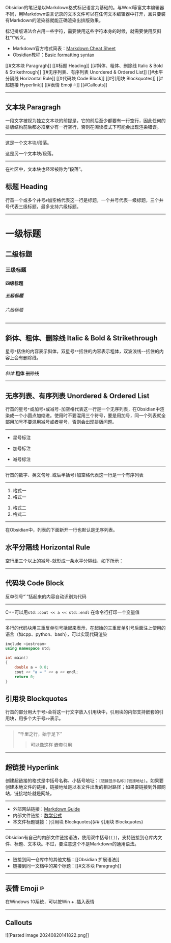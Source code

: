 Obsidian的笔记是以Markdown格式标记语言为基础的。与Word等富文本编辑器不同，用Markdown语言记录的文本文件可以在任何文本编辑器中打开，且只要装有Markdown的渲染器就能正确渲染出排版效果。

标记排版语法会占用一些字符，需要使用这些字符本身的时候，就需要使用反斜杠“\”转义。

- Markdown官方格式简表：[Markdown Cheat Sheet](https://www.markdownguide.org/cheat-sheet/)
- Obsidian教程：[Basic formatting syntax](https://help.obsidian.md/Editing+and+formatting/Basic+formatting+syntax)

[[#文本块 Paragragh]]
[[#标题 Heading]]
[[#斜体、粗体、删除线 Italic & Bold & Strikethrough]]
[[#无序列表、有序列表 Unordered & Ordered List]]
[[#水平分隔线 Horizontal Rule]]
[[#代码块 Code Block]]
[[#引用块 Blockquotes]]
[[#超链接 Hyperlink]]
[[#表情 Emoji 💦]]
[[#Callouts]]

---
## 文本块 Paragragh

一段文字被视为独立文本块的前提是，它的前后至少都要有一行空行，因此任何的排版结构前后都必须至少有一行空行，否则在阅读模式下可能会出现渲染错误。

---

这是一个文本块/段落。

这是另一个文本块/段落。

---

在社区中，文本块也经常被称为“段落”。

## 标题 Heading

行首一个或多个井号`#`加空格代表这一行是标题，一个井号代表一级标题，三个井号代表三级标题，最多支持六级标题。

---
# 一级标题
## 二级标题
### 三级标题
#### 四级标题
##### 五级标题
###### 六级标题
---
## 斜体、粗体、删除线 Italic & Bold & Strikethrough

星号`*`括住的内容表示斜体，双星号`**`括住的内容表示粗体，双波浪线`~~`括住的内容上会有删除线。

---

*斜体*
**粗体**
~~删除线~~

---
## 无序列表、有序列表 Unordered & Ordered List

行首的星号`*`或加号`+`或减号`-`加空格代表这一行是一个无序列表，在Obsidian中渲染成一个小圆点加缩进。使用时不要混用三个符号，要是用加号，同一个列表就全部用加号不要混用减号或者星号，否则会出现排版问题。

---

* 星号标注
+ 加号标注
- 减号标注

---

行首的数字、英文句号`.`或后半括号`)`加空格代表这一行是一个有序列表

---

1. 格式一
2. 格式一
1) 格式二
2) 格式二

---
在Obsidian中，列表的下面新开一行也默认是无序列表。

## 水平分隔线 Horizontal Rule

空行里三个以上的减号`-`就形成一条水平分隔线，如下所示：

---
## 代码块 Code Block

反单引号“\`”括起来的内容自动识别为代码

---

C++可以用`std::cout << a << std::endl` 在命令行打印一个变量值

---

多行的代码块用三重反单引号括起来表示，在起始的三重反单引号后面注上使用的语言（如cpp、python、bash），可以实现代码渲染

```cpp
include <iostream>
using namespace std;

int main()
{
	double a = 0.8;
	cout << "a = " << a << endl;
	return 0;
}
```

## 引用块 Blockquotes

行首的部分用大于号`>`会将这一行文字放入引用块中，引用块的内部支持嵌套的引用块，用多个大于号`>>`表示。

---
>“千里之行，始于足下”
>
>>可以像这样
>>嵌套引用
---

## 超链接 Hyperlink

创建超链接的格式是中括号名称、小括号地址：`[链接显示名称](链接地址)`。如果要创建本地文件的链接，链接地址是以本文件出发的相对路径；如果要链接到外部网站，链接地址就是网址。

---

+ 外部网站链接：[Markdown Guide](https://www.markdownguide.org/getting-started/)
+ 内部文件链接：[数学公式](LaTeX%20数学公式语法.md)
+ 本文件标题链接：[引用块 Blockquotes](## 引用块 Blockquotes)

---

Obsidian有自己的内部文件链接语法，使用双中括号`[[]]`，支持链接到仓库内文件、标题、文本块。不过，要注意这个不是Markdown的通用语法。

---

+ 链接到同一仓库中的其他文档：[[Obsidian 扩展语法]]
+ 链接到同一文档中的某个标题：[[#文本块 Paragragh]]

---
## 表情 Emoji 💦

在Windows 10系统，可以按Win + .插入表情


---
## Callouts 

![[Pasted image 20240820141822.png]]